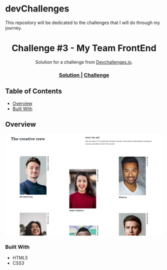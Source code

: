 # devChallenges 
This repository will be dedicated to the challenges that I will do through my journey. 

<h1 align="center">Challenge #3 - My Team FrontEnd</h1>

<div align="center">
   Solution for a challenge from  <a href="http://devchallenges.io" target="_blank">Devchallenges.io</a>.
</div>

<div align="center">
  <h3>
    <a href="https://devchallenges.io/portfolio/sl1mSha4dey">
      Solution
    </a>
    <span> | </span>
    <a href="https://devchallenges.io/challenges/hhmesazsqgKXrTkYkt0U#">
      Challenge
    </a>
  </h3>
</div>

<!-- TABLE OF CONTENTS -->

## Table of Contents

- [Overview](#overview)
- [Built With](#built-with)

<!-- OVERVIEW -->

## Overview

<div align="center">  <img src="https://github.com/sl1mSha4dey/devChallenges/blob/myteam-challenge/imgs/overview.png" /> </div>

### Built With

- HTML5
- CSS3
